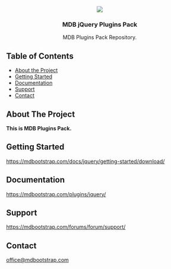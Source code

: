 
<br />
<p align="center">
  <a href="https://git.mdbootstrap.com/mdb/jquery/mdb-jquery-plugins">
    <img src="https://mdbootstrap.com/img/Marketing/general/logo/medium/mdb-r.png">
  </a>

  <h3 align="center">MDB jQuery Plugins Pack</h3>

  <p align="center">
    MDB Plugins Pack Repository.
    <br />
  </p>
</p>


## Table of Contents

* [About the Project](#about-the-project)
* [Getting Started](#getting-started)
* [Documentation](#documentation)
* [Support](#support)
* [Contact](#contact)


## About The Project

**This is MDB Plugins Pack.**


<!-- GETTING STARTED -->
## Getting Started
https://mdbootstrap.com/docs/jquery/getting-started/download/

## Documentation
https://mdbootstrap.com/plugins/jquery/

## Support
https://mdbootstrap.com/forums/forum/support/

## Contact
office@mdbootstrap.com
